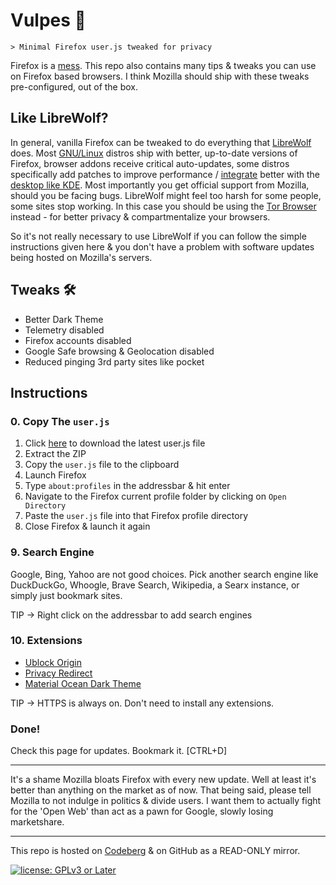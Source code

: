 # Vulpes 🦊

``` text
> Minimal Firefox user.js tweaked for privacy
```

Firefox is a [mess](https://polarhive.ml/blog/firefox/). This repo also contains many tips & tweaks you can use on Firefox based browsers. I think Mozilla should ship with these tweaks pre-configured, out of the box.

## Like LibreWolf?

In general, vanilla Firefox can be tweaked to do everything that [LibreWolf](https://librewolf.net/) does. Most [GNU/Linux](https://polarhive.ml/linux) distros ship with better, up-to-date versions of Firefox, browser addons receive critical auto-updates, some distros specifically add patches to improve performance / [integrate](https://gitlab.com/librewolf-community/browser/linux/-/issues/232) better with the [desktop like KDE](https://community.kde.org/Plasma/Browser_Integration). Most importantly you get official support from Mozilla, should you be facing bugs. LibreWolf might feel too harsh for some people, some sites stop working. In this case you should be using the [Tor Browser](https://www.torproject.org/) instead - for better privacy & compartmentalize your browsers.

So it's not really necessary to use LibreWolf if you can follow the simple instructions given here & you don't have a problem with software updates being hosted on Mozilla's servers.

## Tweaks 🛠

- Better Dark Theme
- Telemetry disabled
- Firefox accounts disabled
- Google Safe browsing & Geolocation disabled
- Reduced pinging 3rd party sites like pocket

## Instructions

### 0. Copy The ``user.js``

1. Click [here](https://codeberg.org/polarhive/vulpes/archive/main.zip) to download the latest user.js file
2. Extract the ZIP
3. Copy the ``user.js`` file to the clipboard
4. Launch Firefox
5. Type ``about:profiles`` in the addressbar & hit enter
6. Navigate to the Firefox current profile folder by clicking on ``Open Directory``
7. Paste the ``user.js`` file into that Firefox profile directory
8. Close Firefox & launch it again

### 9. Search Engine

Google, Bing, Yahoo are not good choices. Pick another search engine like DuckDuckGo, Whoogle, Brave Search, Wikipedia, a Searx instance, or simply just bookmark sites.

TIP -> Right click on the addressbar to add search engines

### 10. Extensions

- [Ublock Origin](https://addons.mozilla.org/en-US/firefox/addon/ublock-origin/)
- [Privacy Redirect](https://addons.mozilla.org/en-US/firefox/addon/privacy-redirect/)
- [Material Ocean Dark Theme](https://addons.mozilla.org/en-US/firefox/addon/material-ocean-theme/)

TIP -> HTTPS is always on. Don't need to install any extensions.

### Done!

Check this page for updates. Bookmark it. [CTRL+D]

---
It's a shame Mozilla bloats Firefox with every new update. Well at least it's better than anything on the market as of now. That being said, please tell Mozilla to not indulge in politics & divide users. I want them to actually fight for the 'Open Web' than act as a pawn for Google, slowly losing marketshare.

---
This repo is hosted on [Codeberg](https://codeberg.org/polarhive/vulpes) & on GitHub as a READ-ONLY mirror.

[![license: GPLv3 or Later](https://polarhive.ml/assets/badges/gpl-3.svg)](https://www.gnu.org/licenses/gpl-3.0.txt)

